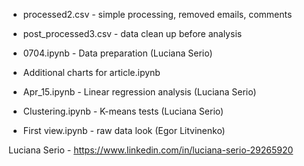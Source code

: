* processed2.csv - simple processing, removed emails, comments
* post_processed3.csv - data clean up before analysis

* 0704.ipynb - Data preparation (Luciana Serio)
* Additional charts for article.ipynb
* Apr_15.ipynb - Linear regression analysis (Luciana Serio)
* Clustering.ipynb - K-means tests (Luciana Serio)
* First view.ipynb - raw data look (Egor Litvinenko)

Luciana Serio - https://www.linkedin.com/in/luciana-serio-29265920
